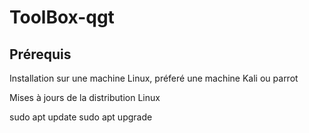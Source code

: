 # ToolBox-qgt




## Prérequis
Installation sur une machine Linux, préferé une machine Kali ou parrot

Mises à jours de la distribution Linux 

  sudo apt update 
  sudo apt upgrade


